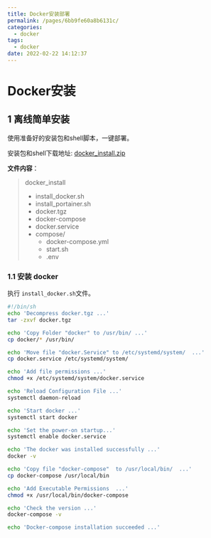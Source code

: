 ```yaml
---
title: Docker安装部署
permalink: /pages/6bb9fe60a8b6131c/
categories: 
  - docker
tags: 
  - docker
date: 2022-02-22 14:12:37
---
```

# Docker安装 

## 1 离线简单安装

使用准备好的安装包和shell脚本，一键部署。

安装包和shell下载地址: [docker_install.zip](http://47.105.133.117:9001/packages/tools/docker_install.zip)

**文件内容**：

> docker_install
>
> * install_docker.sh
> * install_portainer.sh
> * docker.tgz
> * docker-compose
> * docker.service
> * compose/
>   * docker-compose.yml
>   * start.sh
>   * .env

### 1.1 安装 docker

执行 `install_docker.sh`文件。

```sh
#!/bin/sh
echo 'Decompress docker.tgz ...'
tar -zxvf docker.tgz

echo 'Copy Folder "docker" to /usr/bin/ ...'
cp docker/* /usr/bin/

echo 'Move file "docker.Service" to /etc/systemd/system/  ...'
cp docker.service /etc/systemd/system/

echo 'Add file permissions ...'
chmod +x /etc/systemd/system/docker.service

echo 'Reload Configuration File ...'
systemctl daemon-reload

echo 'Start docker ...'
systemctl start docker

echo 'Set the power-on startup...'
systemctl enable docker.service

echo 'The docker was installed successfully ...'
docker -v

echo 'Copy file "docker-compose"  to /usr/local/bin/  ...'
cp docker-compose /usr/local/bin

echo 'Add Executable Permissions  ...'
chmod +x /usr/local/bin/docker-compose

echo 'Check the version ...'
docker-compose -v

echo 'Docker-compose installation succeeded ...'

```

